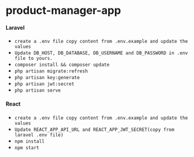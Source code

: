 # product-manager-app

#### Laravel
- `create a .env file copy content from .env.example and update the values`
- `Update DB_HOST, DB_DATABASE, DB_USERNAME and DB_PASSWORD in .env file to yours.`
- `composer install && composer update`
- `php artisan migrate:refresh`
- `php artisan key:generate`
- `php artisan jwt:secret`
- `php artisan serve`
#### React
 - `create a .env file copy content from .env.example and update the values`
 - `Update REACT_APP_API_URL and REACT_APP_JWT_SECRET(copy from  laravel .env file)`
 - `npm install`
 - `npm start`

